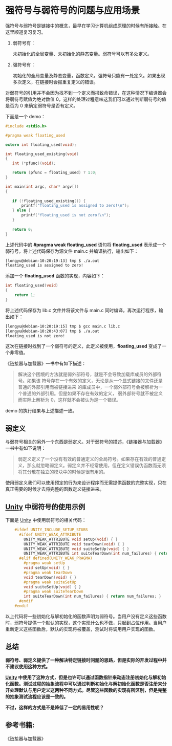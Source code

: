 # 强符号与弱符号的问题与应用场景

强符号与弱符号是链接中的概念，最早在学习计算机组成原理的时候有所接触。在这里顺道复习复习。

1. 弱符号有：
    
    未初始化的全局变量、未初始化的静态变量。弱符号可以有多处定义。

2. 强符号有：

    初始化的全局变量及静态变量，函数定义。强符号只能有一处定义。如果出现多次定义，在链接时会报重复定义的错误。
 
 对弱符号的引用并不会因为找不到一个定义而报致命错误，在这种情况下编译器会将弱符号赋值为绝对数值 0，这样的处理过程意味这我们可以通过判断弱符号的值是否为 0 来确定弱符号是否有定义。

下面是一个 demo：

 ```c  
 #include <stdio.h>

#pragma weak floating_used

extern int floating_used(void);

int floating_used_existing(void)
{
    int (*pfunc)(void);

    return (pfunc = floating_used) ? 1:0;
}

int main(int argc, char* argv[])
{
    
    if (!floating_used_existing()) {
        printf("floating_used is assigned to zero!\n");
    } else {
        printf("floating_used is not zero!\n");
    }
    
    return 0;
}
```

上述代码中的 **#pragma weak floating_used** 语句将 **floating_used** 表示成一个弱符号，将上述代码保存为源文件 main.c 并编译执行，输出如下：

```sh
[longyu@debian-10:20:19:13] tmp $ ./a.out
floating_used is assigned to zero!
```
添加一个 **floating_used** 函数的实现，内容如下：

```c
int floating_used(void)
{
    return 1;
}
```
将上述代码保存为 lib.c 文件并将该文件与 main.c 同时编译，再次运行程序，输出如下：

```sh
[longyu@debian-10:20:19:15] tmp $ gcc main.c lib.c
[longyu@debian-10:20:43:07] tmp $ ./a.out
floating_used is not zero!
```
这次在链接时找到了一个弱符号的定义，此定义被使用，**floating_used** 变成了一个非零值。

《链接器与加载器》一书中有如下描述：

> 解决这个困境的方法就是弱外部符号，就是不会导致加载库成员的外部符号。如果该
符号存在一个有效的定义，无论是从一个显式链接的文件还是普通的外部引用而被链接进来
的库成员中，一个弱外部符号会被解析为一个普通的外部引用。但是如果不存在有效的定义，
弱外部符号就不被定义而实际上解析为 0，这样就不会被认为是一个错误。

demo 的执行结果与上述描述一致。

## 弱定义
与弱符号相关的另外一个东西是弱定义。对于弱符号的描述，《链接器与加载器》一书中有如下说明：

>弱定义定义了一个没有有效的普通定义的全局符号。如果存在有效的普通定义，那么就忽略弱定义。弱定义并不经常使用，但在定义错误伪函数而无须将其分散在独立的模块中的时候是很有用的。

使用弱定义我们可以使用预定的行为来设计程序而无需提供函数的完整实现，只在真正需要的时候才去将完整的函数定义链接进来。

## [Unity](https://github.com/ThrowTheSwitch/Unity) 中弱符号的使用示例
 
下面是 [Unity](https://github.com/ThrowTheSwitch/Unity)  中使用弱符号的相关代码：

```c
	#ifdef UNITY_INCLUDE_SETUP_STUBS
	  #ifdef UNITY_WEAK_ATTRIBUTE
	    UNITY_WEAK_ATTRIBUTE void setUp(void) { }
	    UNITY_WEAK_ATTRIBUTE void tearDown(void) { }
	    UNITY_WEAK_ATTRIBUTE void suiteSetUp(void) { }
	    UNITY_WEAK_ATTRIBUTE int suiteTearDown(int num_failures) { return num_failures; }
	  #elif defined(UNITY_WEAK_PRAGMA)
	    #pragma weak setUp
	    void setUp(void) { }
	    #pragma weak tearDown
	    void tearDown(void) { }
	    #pragma weak suiteSetUp
	    void suiteSetUp(void) { }
	    #pragma weak suiteTearDown
	    int suiteTearDown(int num_failures) { return num_failures; }
	  #endif
	#endif
```	
以上代码将一些初始化与解初始化的函数声明为弱符号。当用户没有定义这些函数时，弱符号提供一个默认的实现，这个实现什么也不做，只起到占位作用。当用户重新定义这些函数后，默认的实现将被覆盖，测试时将调用用户实现的函数。

## 总结
**弱符号、弱定义提供了一种解决特定链接时问题的思路，但是实际的开发过程中并不建议使用这种方式。**

**[Unity](https://github.com/ThrowTheSwitch/Unity) 中使用了这种方式，但是也许可以通过函数指针来动态注册初始化与解初始化函数。测试过程的抽象流程中可以通过判断初始化与解初始化函数是否注册来分开处理默认与用户定义这两种不同方式。尽管这些函数的实现有所区别，但是完整的抽象测试流程应该是一致的。** 

**不过，这样的方式是不是降低了一定的易用性呢？**


## 参考书籍:

《链接器与加载器》




